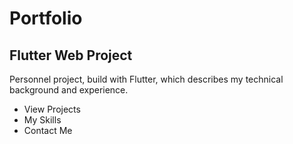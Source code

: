 # Portfolio



## Flutter Web Project

Personnel project, build with Flutter, which describes my technical background and experience.
- View Projects
- My Skills
- Contact Me

